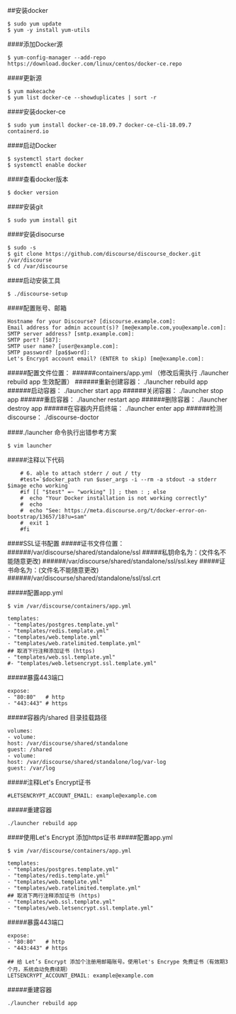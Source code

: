 ##安装docker
```
$ sudo yum update
$ yum -y install yum-utils
```
####添加Docker源
```
$ yum-config-manager --add-repo https://download.docker.com/linux/centos/docker-ce.repo
```
####更新源
```
$ yum makecache
$ yum list docker-ce --showduplicates | sort -r
```
####安装docker-ce
```
$ sudo yum install docker-ce-18.09.7 docker-ce-cli-18.09.7 containerd.io
```
####启动Docker
```
$ systemctl start docker
$ systemctl enable docker
```
####查看docker版本
```
$ docker version
```
####安装git
```
$ sudo yum install git
```
####安装disocurse
```
$ sudo -s
$ git clone https://github.com/discourse/discourse_docker.git /var/discourse
$ cd /var/discourse
```
####启动安装工具
```
$ ./discourse-setup
```
####配置账号、邮箱
````
Hostname for your Discourse? [discourse.example.com]:
Email address for admin account(s)? [me@example.com,you@example.com]:
SMTP server address? [smtp.example.com]:
SMTP port? [587]:
SMTP user name? [user@example.com]:
SMTP password? [pa$$word]:
Let's Encrypt account email? (ENTER to skip) [me@example.com]:
````

#####配置文件位置：
######containers/app.yml  （修改后需执行 ./launcher rebuild app 生效配置）
######重新创建容器：  ./launcher rebuild app
######启动容器：  ./launcher start app
######关闭容器：  ./launcher stop app
######重启容器：  ./launcher restart app
######删除容器：  ./launcher destroy app
######在容器内开启终端： ./launcher enter app
######检测 discourse：   ./discourse-doctor

####./launcher 命令执行出错参考方案
```
$ vim launcher
```
#####注释以下代码
```
    # 6. able to attach stderr / out / tty
    #test=`$docker_path run $user_args -i --rm -a stdout -a stderr $image echo working`
    #if [[ "$test" =~ "working" ]] ; then : ; else
    #  echo "Your Docker installation is not working correctly"
    #  echo
    #  echo "See: https://meta.discourse.org/t/docker-error-on-bootstrap/13657/18?u=sam"
    #  exit 1
    #fi
```

####SSL证书配置
#####证书文件位置：
######/var/discourse/shared/standalone/ssl
#####私钥命名为：(文件名不能随意更改)
######/var/discourse/shared/standalone/ssl/ssl.key
#####证书命名为：(文件名不能随意更改)
######/var/discourse/shared/standalone/ssl/ssl.crt


#####配置app.yml
```
$ vim /var/discourse/containers/app.yml
```
```
templates:
- "templates/postgres.template.yml"
- "templates/redis.template.yml"
- "templates/web.template.yml"
- "templates/web.ratelimited.template.yml"
## 取消下行注释添加证书 (https)
- "templates/web.ssl.template.yml"
#- "templates/web.letsencrypt.ssl.template.yml"
```

#####暴露443端口
```
expose:
- "80:80"   # http
- "443:443" # https
```

#####容器内/shared 目录挂载路径
```
volumes:
- volume:
host: /var/discourse/shared/standalone
guest: /shared
- volume:
host: /var/discourse/shared/standalone/log/var-log
guest: /var/log
```
#####注释Let's Encrypt证书
```
#LETSENCRYPT_ACCOUNT_EMAIL: example@example.com
```
#####重建容器
```
./launcher rebuild app
```


####使用Let's Encrypt 添加https证书
#####配置app.yml
```
$ vim /var/discourse/containers/app.yml
```
```
templates:
- "templates/postgres.template.yml"
- "templates/redis.template.yml"
- "templates/web.template.yml"
- "templates/web.ratelimited.template.yml"
## 取消下两行注释添加证书 (https)
- "templates/web.ssl.template.yml"
- "templates/web.letsencrypt.ssl.template.yml"
```

#####暴露443端口
```
expose:
- "80:80"   # http
- "443:443" # https
```
```
## 给 Let’s Encrypt 添加个注册用邮箱账号。使用let's Encrype 免费证书（有效期3个月，系统自动免费续期）
LETSENCRYPT_ACCOUNT_EMAIL: example@example.com
```
#####重建容器
```
./launcher rebuild app
```
